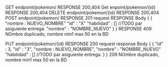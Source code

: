 

GET endpoint/pokemon/												RESPONSE 200,404
Get enpoint/pokemon/{id}											RESPONSE 200,404
DELETE endpoint/pokemon/{id}										RESPONSE 200,404
POST endpoint/pokemon/												RESPONSE 201
	request															RESPONSE Body
	{																{
		"nombre : NUEVO_NOMBRE"											"id" : "X"
		"habilidad" : [] //TODO par asiguiente entrega.					"nombre" : 	"NOMBRE_NUEVO"
	}																}
																	RESPONSE 409 NOmbre duplicado, nombre min1 max 50 en la BD
	
PUT endpoint/pokemon/{id}											RESPONSE 200
	request															response Body
	{		 														{
		"id" : 3,														"id" : "3",
		"nombre : NUEVO_NOMBRE",										"nombre" : 	"NOMBRE_NUEVO"
		"habilidad" : [] //TODO par asiguiente entrega.				}
	}																209 NOmbre duplicado, nombre min1 max 50 en la BD